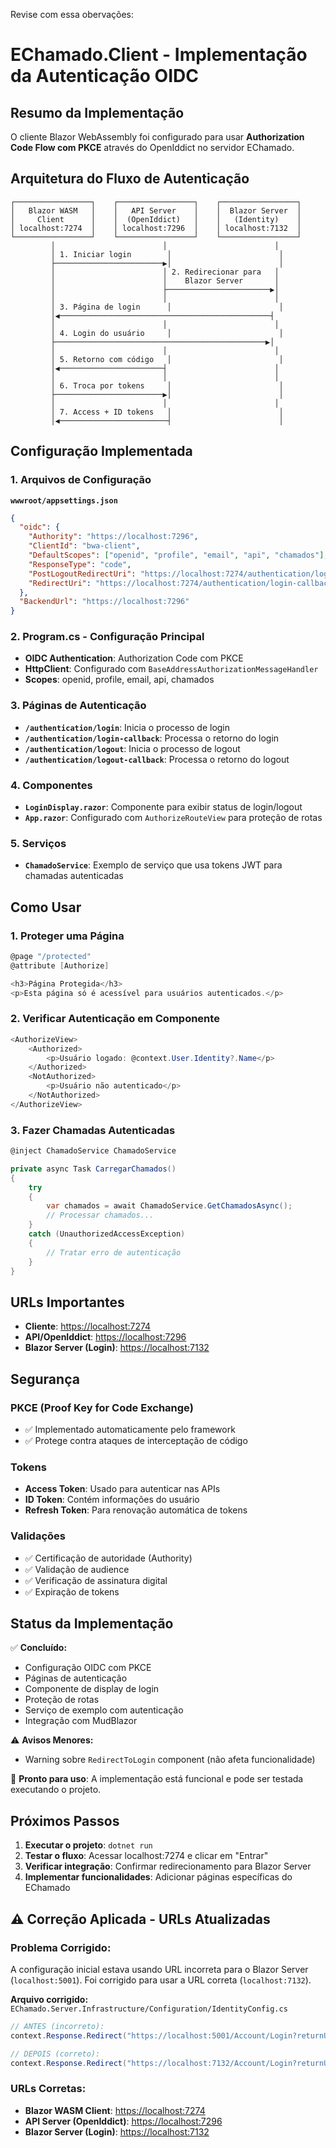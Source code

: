 Revise com essa obervações:

# EChamado.Client - Implementação da Autenticação OIDC

## Resumo da Implementação

O cliente Blazor WebAssembly foi configurado para usar **Authorization Code Flow com PKCE** através do OpenIddict no servidor EChamado.

## Arquitetura do Fluxo de Autenticação

```
┌─────────────────┐    ┌─────────────────┐    ┌─────────────────┐
│   Blazor WASM   │    │   API Server    │    │  Blazor Server  │
│     Client      │    │  (OpenIddict)   │    │   (Identity)    │
│ localhost:7274  │    │ localhost:7296  │    │ localhost:7132  │
└─────────────────┘    └─────────────────┘    └─────────────────┘
         │                        │                        │
         │ 1. Iniciar login        │                        │
         ├────────────────────────▶│                        │
         │                        │ 2. Redirecionar para   │
         │                        │    Blazor Server       │
         │                        ├───────────────────────▶│
         │                        │                        │
         │ 3. Página de login      │                        │
         │◀───────────────────────────────────────────────┤
         │                        │                        │
         │ 4. Login do usuário     │                        │
         ├───────────────────────────────────────────────▶│
         │                        │                        │
         │ 5. Retorno com código   │                        │
         │◀───────────────────────┤                        │
         │                        │                        │
         │ 6. Troca por tokens     │                        │
         ├────────────────────────▶│                        │
         │                        │                        │
         │ 7. Access + ID tokens   │                        │
         │◀────────────────────────┤                        │
```

## Configuração Implementada

### 1. Arquivos de Configuração

**`wwwroot/appsettings.json`**

```json
{
  "oidc": {
    "Authority": "https://localhost:7296",
    "ClientId": "bwa-client",
    "DefaultScopes": ["openid", "profile", "email", "api", "chamados"],
    "ResponseType": "code",
    "PostLogoutRedirectUri": "https://localhost:7274/authentication/logout-callback",
    "RedirectUri": "https://localhost:7274/authentication/login-callback"
  },
  "BackendUrl": "https://localhost:7296"
}
```

### 2. Program.cs - Configuração Principal

- **OIDC Authentication**: Authorization Code com PKCE
- **HttpClient**: Configurado com `BaseAddressAuthorizationMessageHandler`
- **Scopes**: openid, profile, email, api, chamados

### 3. Páginas de Autenticação

- **`/authentication/login`**: Inicia o processo de login
- **`/authentication/login-callback`**: Processa o retorno do login
- **`/authentication/logout`**: Inicia o processo de logout
- **`/authentication/logout-callback`**: Processa o retorno do logout

### 4. Componentes

- **`LoginDisplay.razor`**: Componente para exibir status de login/logout
- **`App.razor`**: Configurado com `AuthorizeRouteView` para proteção de rotas

### 5. Serviços

- **`ChamadoService`**: Exemplo de serviço que usa tokens JWT para chamadas autenticadas

## Como Usar

### 1. Proteger uma Página

```csharp
@page "/protected"
@attribute [Authorize]

<h3>Página Protegida</h3>
<p>Esta página só é acessível para usuários autenticados.</p>
```

### 2. Verificar Autenticação em Componente

```csharp
<AuthorizeView>
    <Authorized>
        <p>Usuário logado: @context.User.Identity?.Name</p>
    </Authorized>
    <NotAuthorized>
        <p>Usuário não autenticado</p>
    </NotAuthorized>
</AuthorizeView>
```

### 3. Fazer Chamadas Autenticadas

```csharp
@inject ChamadoService ChamadoService

private async Task CarregarChamados()
{
    try
    {
        var chamados = await ChamadoService.GetChamadosAsync();
        // Processar chamados...
    }
    catch (UnauthorizedAccessException)
    {
        // Tratar erro de autenticação
    }
}
```

## URLs Importantes

- **Cliente**: <https://localhost:7274>
- **API/OpenIddict**: <https://localhost:7296>
- **Blazor Server (Login)**: <https://localhost:7132>

## Segurança

### PKCE (Proof Key for Code Exchange)

- ✅ Implementado automaticamente pelo framework
- ✅ Protege contra ataques de interceptação de código

### Tokens

- **Access Token**: Usado para autenticar nas APIs
- **ID Token**: Contém informações do usuário
- **Refresh Token**: Para renovação automática de tokens

### Validações

- ✅ Certificação de autoridade (Authority)
- ✅ Validação de audience
- ✅ Verificação de assinatura digital
- ✅ Expiração de tokens

## Status da Implementação

✅ **Concluído:**

- Configuração OIDC com PKCE
- Páginas de autenticação
- Componente de display de login
- Proteção de rotas
- Serviço de exemplo com autenticação
- Integração com MudBlazor

⚠️ **Avisos Menores:**

- Warning sobre `RedirectToLogin` component (não afeta funcionalidade)

🎯 **Pronto para uso**: A implementação está funcional e pode ser testada executando o projeto.

## Próximos Passos

1. **Executar o projeto**: `dotnet run`
2. **Testar o fluxo**: Acessar localhost:7274 e clicar em "Entrar"
3. **Verificar integração**: Confirmar redirecionamento para Blazor Server
4. **Implementar funcionalidades**: Adicionar páginas específicas do EChamado

## ⚠️ **Correção Aplicada - URLs Atualizadas**

### **Problema Corrigido:**

A configuração inicial estava usando URL incorreta para o Blazor Server (`localhost:5001`). Foi corrigido para usar a URL correta (`localhost:7132`).

**Arquivo corrigido:** `EChamado.Server.Infrastructure/Configuration/IdentityConfig.cs`

```csharp
// ANTES (incorreto):
context.Response.Redirect("https://localhost:5001/Account/Login?returnUrl=" + Uri.EscapeDataString(context.RedirectUri));

// DEPOIS (correto):
context.Response.Redirect("https://localhost:7132/Account/Login?returnUrl=" + Uri.EscapeDataString(context.RedirectUri));
```

### **URLs Corretas:**

- **Blazor WASM Client**: <https://localhost:7274>
- **API Server (OpenIddict)**: <https://localhost:7296>  
- **Blazor Server (Login)**: <https://localhost:7132>
